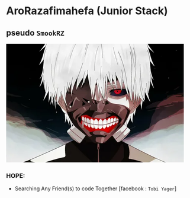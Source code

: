 # AroRazafimahefa (Junior Stack)
## pseudo `SmookRZ`
![kaneki](./myProfil.jpg)
### HOPE:
* Searching Any Friend(s) to code Together [facebook : `Tobï Yager`]
